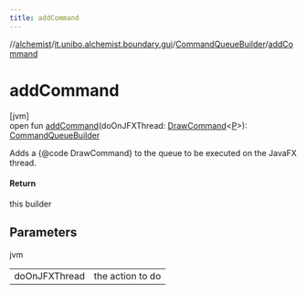 ```yaml
---
title: addCommand
---
```

//[alchemist](../../../index.html)/[it.unibo.alchemist.boundary.gui](../index.html)/[CommandQueueBuilder](index.html)/[addCommand](add-command.html)



# addCommand



[jvm]\
open fun [addCommand](add-command.html)(doOnJFXThread: [DrawCommand](../../it.unibo.alchemist.boundary.interfaces/-draw-command/index.html)<[P](../../it.unibo.alchemist.boundary.gui.effects.json/-effect-serializer/effect-from-file.html)>): [CommandQueueBuilder](index.html)



Adds a {@code DrawCommand} to the queue to be executed on the JavaFX thread.



#### Return



this builder



## Parameters


jvm

| | |
|---|---|
| doOnJFXThread | the action to do |





